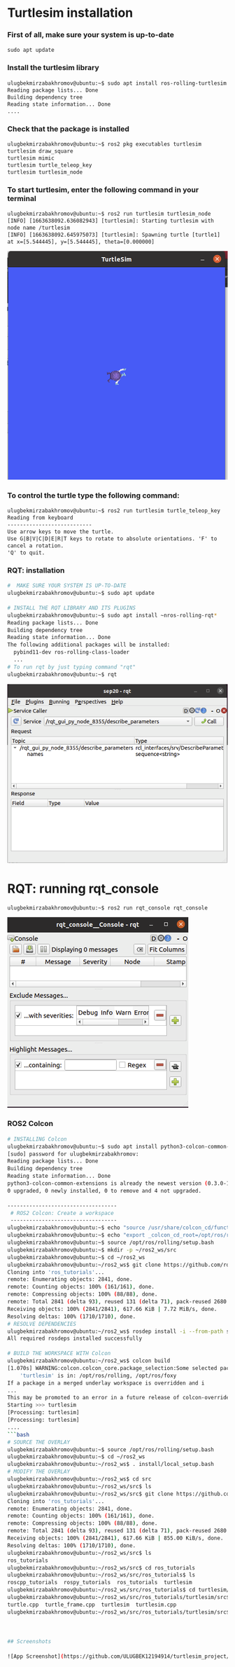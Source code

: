 # Turtlesim installation

### First of all, make sure your system is up-to-date
```
sudo apt update
```
### Install the turtlesim library
```
ulugbekmirzabakhromov@ubuntu:~$ sudo apt install ros-rolling-turtlesim
Reading package lists... Done
Building dependency tree       
Reading state information... Done
....
```
### Check that the package is installed
```
ulugbekmirzabakhromov@ubuntu:~$ ros2 pkg executables turtlesim
turtlesim draw_square
turtlesim mimic
turtlesim turtle_teleop_key
turtlesim turtlesim_node
```
### To start turtlesim, enter the following command in your terminal
```
ulugbekmirzabakhromov@ubuntu:~$ ros2 run turtlesim turtlesim_node
[INFO] [1663638092.636082943] [turtlesim]: Starting turtlesim with node name /turtlesim
[INFO] [1663638092.645975073] [turtlesim]: Spawning turtle [turtle1] at x=[5.544445], y=[5.544445], theta=[0.000000]
```
![](https://github.com/ULUGBEK12194914/turtlesim_project/blob/main/screenshots/Screen%20Shot%202022-09-21%20at%2014.03.15.png)
### To control the turtle type the following command:
```
ulugbekmirzabakhromov@ubuntu:~$ ros2 run turtlesim turtle_teleop_key
Reading from keyboard
---------------------------
Use arrow keys to move the turtle.
Use G|B|V|C|D|E|R|T keys to rotate to absolute orientations. 'F' to cancel a rotation.
'Q' to quit.
```
### RQT: installation
```bash
#  MAKE SURE YOUR SYSTEM IS UP-TO-DATE
ulugbekmirzabakhromov@ubuntu:~$ sudo apt update

# INSTALL THE RQT LIBRARY AND ITS PLUGINS
ulugbekmirzabakhromov@ubuntu:~$ sudo apt install ~nros-rolling-rqt*
Reading package lists... Done
Building dependency tree       
Reading state information... Done
The following additional packages will be installed:
  pybind11-dev ros-rolling-class-loader
  ...
# To run rqt by just typing command "rqt"
ulugbekmirzabakhromov@ubuntu:~$ rqt
```
![](https://github.com/ULUGBEK12194914/turtlesim_project/blob/main/screenshots/Screen%20Shot%202022-09-21%20at%2018.40.15.png)
# RQT: running rqt_console
```
ulugbekmirzabakhromov@ubuntu:~$ ros2 run rqt_console rqt_console
```
![](https://github.com/ULUGBEK12194914/turtlesim_project/blob/main/screenshots/Screen%20Shot%202022-09-21%20at%2021.45.00.png)

### ROS2 Colcon
```bash
# INSTALLING Colcon
ulugbekmirzabakhromov@ubuntu:~$ sudo apt install python3-colcon-common-extensions
[sudo] password for ulugbekmirzabakhromov: 
Reading package lists... Done
Building dependency tree       
Reading state information... Done
python3-colcon-common-extensions is already the newest version (0.3.0-1).
0 upgraded, 0 newly installed, 0 to remove and 4 not upgraded.

-----------------------------------
 # ROS2 Colcon: Create a workspace
 ----------------------------------
ulugbekmirzabakhromov@ubuntu:~$ echo "source /usr/share/colcon_cd/function/colcon_cd.sh" >> ~/.bashrc
ulugbekmirzabakhromov@ubuntu:~$ echo "export _colcon_cd_root=/opt/ros/rolling/" >> ~/.bashrc
ulugbekmirzabakhromov@ubuntu:~$ source /opt/ros/rolling/setup.bash
ulugbekmirzabakhromov@ubuntu:~$ mkdir -p ~/ros2_ws/src
ulugbekmirzabakhromov@ubuntu:~$ cd ~/ros2_ws
ulugbekmirzabakhromov@ubuntu:~/ros2_ws$ git clone https://github.com/ros/ros_tutorials.git -b rolling-devel
Cloning into 'ros_tutorials'...
remote: Enumerating objects: 2841, done.
remote: Counting objects: 100% (161/161), done.
remote: Compressing objects: 100% (88/88), done.
remote: Total 2841 (delta 93), reused 131 (delta 71), pack-reused 2680
Receiving objects: 100% (2841/2841), 617.66 KiB | 7.72 MiB/s, done.
Resolving deltas: 100% (1710/1710), done.
# RESOLVE DEPENDENCIES
ulugbekmirzabakhromov@ubuntu:~/ros2_ws$ rosdep install -i --from-path src --rosdistro rolling -y
All required rosdeps installed successfully

# BUILD THE WORKSPACE WITH Colcon
ulugbekmirzabakhromov@ubuntu:~/ros2_ws$ colcon build
[1.070s] WARNING:colcon.colcon_core.package_selection:Some selected packages are already built in one or more underlay workspaces:
	'turtlesim' is in: /opt/ros/rolling, /opt/ros/foxy
If a package in a merged underlay workspace is overridden and i
...
This may be promoted to an error in a future release of colcon-override-check.
Starting >>> turtlesim
[Processing: turtlesim]                             
[Processing: turtlesim] 
....
```bash
# SOURCE THE OVERLAY
ulugbekmirzabakhromov@ubuntu:~$ source /opt/ros/rolling/setup.bash
ulugbekmirzabakhromov@ubuntu:~$ cd ~/ros2_ws
ulugbekmirzabakhromov@ubuntu:~/ros2_ws$ . install/local_setup.bash
# MODIFY THE OVERLAY
ulugbekmirzabakhromov@ubuntu:~/ros2_ws$ cd src
ulugbekmirzabakhromov@ubuntu:~/ros2_ws/src$ ls
ulugbekmirzabakhromov@ubuntu:~/ros2_ws/src$ git clone https://github.com/ros/ros_tutorials
Cloning into 'ros_tutorials'...
remote: Enumerating objects: 2841, done.
remote: Counting objects: 100% (161/161), done.
remote: Compressing objects: 100% (88/88), done.
remote: Total 2841 (delta 93), reused 131 (delta 71), pack-reused 2680
Receiving objects: 100% (2841/2841), 617.66 KiB | 855.00 KiB/s, done.
Resolving deltas: 100% (1710/1710), done.
ulugbekmirzabakhromov@ubuntu:~/ros2_ws/src$ ls
ros_tutorials
ulugbekmirzabakhromov@ubuntu:~/ros2_ws/src$ cd ros_tutorials
ulugbekmirzabakhromov@ubuntu:~/ros2_ws/src/ros_tutorials$ ls
roscpp_tutorials  rospy_tutorials  ros_tutorials  turtlesim
ulugbekmirzabakhromov@ubuntu:~/ros2_ws/src/ros_tutorials$ cd turtlesim/src
ulugbekmirzabakhromov@ubuntu:~/ros2_ws/src/ros_tutorials/turtlesim/src$ ls
turtle.cpp  turtle_frame.cpp  turtlesim  turtlesim.cpp
ulugbekmirzabakhromov@ubuntu:~/ros2_ws/src/ros_tutorials/turtlesim/src$ nano turtle_frame.cpp



## Screenshots

![App Screenshot](https://github.com/ULUGBEK12194914/turtlesim_project/blob/main/screenshots/Screen%20Shot%202022-09-21%20at%2014.03.15.png)

